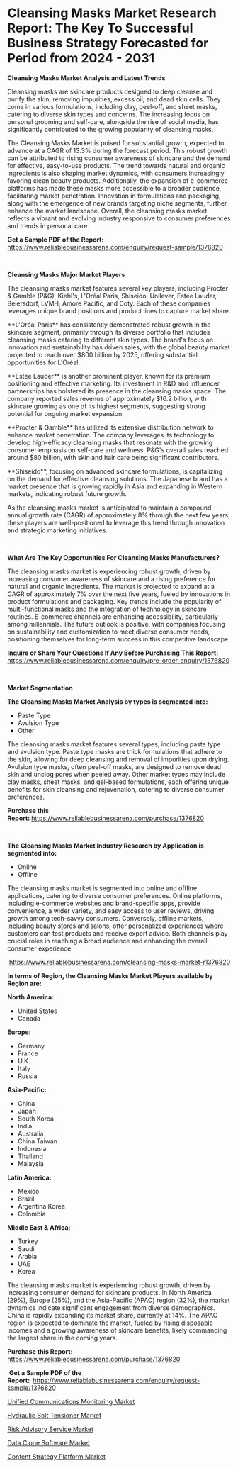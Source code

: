 <p><h1>Cleansing Masks Market Research Report: The Key To Successful Business Strategy Forecasted for Period from 2024 - 2031</h1></p><p><strong>Cleansing Masks Market Analysis and Latest Trends</strong></p>
<p><p>Cleansing masks are skincare products designed to deep cleanse and purify the skin, removing impurities, excess oil, and dead skin cells. They come in various formulations, including clay, peel-off, and sheet masks, catering to diverse skin types and concerns. The increasing focus on personal grooming and self-care, alongside the rise of social media, has significantly contributed to the growing popularity of cleansing masks.</p><p>The Cleansing Masks Market is poised for substantial growth, expected to advance at a CAGR of 13.3% during the forecast period. This robust growth can be attributed to rising consumer awareness of skincare and the demand for effective, easy-to-use products. The trend towards natural and organic ingredients is also shaping market dynamics, with consumers increasingly favoring clean beauty products. Additionally, the expansion of e-commerce platforms has made these masks more accessible to a broader audience, facilitating market penetration. Innovation in formulations and packaging, along with the emergence of new brands targeting niche segments, further enhance the market landscape. Overall, the cleansing masks market reflects a vibrant and evolving industry responsive to consumer preferences and trends in personal care.</p></p>
<p><strong>Get a Sample PDF of the Report:&nbsp;</strong> <a href="https://www.reliablebusinessarena.com/enquiry/request-sample/1376820?utm_campaign=1399&utm_medium=2&utm_source=Github&utm_content=ia&utm_term=23102024&utm_id=cleansing-masks">https://www.reliablebusinessarena.com/enquiry/request-sample/1376820</a></p>
<p>&nbsp;</p>
<p><strong>Cleansing Masks Major Market Players</strong></p>
<p><p>The cleansing masks market features several key players, including Procter & Gamble (P&G), Kiehl's, L'Oréal Paris, Shiseido, Unilever, Estée Lauder, Beiersdorf, LVMH, Amore Pacific, and Coty. Each of these companies leverages unique brand positions and product lines to capture market share.</p><p>**L'Oréal Paris** has consistently demonstrated robust growth in the skincare segment, primarily through its diverse portfolio that includes cleansing masks catering to different skin types. The brand's focus on innovation and sustainability has driven sales, with the global beauty market projected to reach over $800 billion by 2025, offering substantial opportunities for L'Oréal.</p><p>**Estée Lauder** is another prominent player, known for its premium positioning and effective marketing. Its investment in R&D and influencer partnerships has bolstered its presence in the cleansing masks space. The company reported sales revenue of approximately $16.2 billion, with skincare growing as one of its highest segments, suggesting strong potential for ongoing market expansion.</p><p>**Procter & Gamble** has utilized its extensive distribution network to enhance market penetration. The company leverages its technology to develop high-efficacy cleansing masks that resonate with the growing consumer emphasis on self-care and wellness. P&G's overall sales reached around $80 billion, with skin and hair care being significant contributors.</p><p>**Shiseido**, focusing on advanced skincare formulations, is capitalizing on the demand for effective cleansing solutions. The Japanese brand has a market presence that is growing rapidly in Asia and expanding in Western markets, indicating robust future growth.</p><p>As the cleansing masks market is anticipated to maintain a compound annual growth rate (CAGR) of approximately 8% through the next few years, these players are well-positioned to leverage this trend through innovation and strategic marketing initiatives.</p></p>
<p>&nbsp;</p>
<p><strong>What Are The Key Opportunities For Cleansing Masks Manufacturers?</strong></p>
<p><p>The cleansing masks market is experiencing robust growth, driven by increasing consumer awareness of skincare and a rising preference for natural and organic ingredients. The market is projected to expand at a CAGR of approximately 7% over the next five years, fueled by innovations in product formulations and packaging. Key trends include the popularity of multi-functional masks and the integration of technology in skincare routines. E-commerce channels are enhancing accessibility, particularly among millennials. The future outlook is positive, with companies focusing on sustainability and customization to meet diverse consumer needs, positioning themselves for long-term success in this competitive landscape.</p></p>
<p><strong>Inquire or Share Your Questions If Any Before Purchasing This Report:</strong> <a href="https://www.reliablebusinessarena.com/enquiry/pre-order-enquiry/1376820?utm_campaign=1399&utm_medium=2&utm_source=Github&utm_content=ia&utm_term=23102024&utm_id=cleansing-masks">https://www.reliablebusinessarena.com/enquiry/pre-order-enquiry/1376820</a></p>
<p>&nbsp;</p>
<p><strong>Market Segmentation</strong></p>
<p><strong>The Cleansing Masks Market Analysis by types is segmented into:</strong></p>
<p><ul><li>Paste Type</li><li>Avulsion Type</li><li>Other</li></ul></p>
<p><p>The cleansing masks market features several types, including paste type and avulsion type. Paste type masks are thick formulations that adhere to the skin, allowing for deep cleansing and removal of impurities upon drying. Avulsion type masks, often peel-off masks, are designed to remove dead skin and unclog pores when peeled away. Other market types may include clay masks, sheet masks, and gel-based formulations, each offering unique benefits for skin cleansing and rejuvenation, catering to diverse consumer preferences.</p></p>
<p><strong>Purchase this Report:&nbsp;</strong><a href="https://www.reliablebusinessarena.com/purchase/1376820?utm_campaign=1399&utm_medium=2&utm_source=Github&utm_content=ia&utm_term=23102024&utm_id=cleansing-masks">https://www.reliablebusinessarena.com/purchase/1376820</a></p>
<p>&nbsp;</p>
<p><strong>The Cleansing Masks Market Industry Research by Application is segmented into:</strong></p>
<p><ul><li>Online</li><li>Offline</li></ul></p>
<p><p>The cleansing masks market is segmented into online and offline applications, catering to diverse consumer preferences. Online platforms, including e-commerce websites and brand-specific apps, provide convenience, a wider variety, and easy access to user reviews, driving growth among tech-savvy consumers. Conversely, offline markets, including beauty stores and salons, offer personalized experiences where customers can test products and receive expert advice. Both channels play crucial roles in reaching a broad audience and enhancing the overall consumer experience.</p></p>
<p><a href="https://www.reliablebusinessarena.com/cleansing-masks-market-r1376820?utm_campaign=1399&utm_medium=2&utm_source=Github&utm_content=ia&utm_term=23102024&utm_id=cleansing-masks">&nbsp;https://www.reliablebusinessarena.com/cleansing-masks-market-r1376820</a></p>
<p><strong>In terms of Region, the Cleansing Masks Market Players available by Region are:</strong></p>
<p>
    <p> <strong> North America: </strong>
        <ul>
            <li>United States</li>
            <li>Canada</li>
        </ul>
        </p> 
    <p> <strong> Europe: </strong>
        <ul>
            <li>Germany</li>
            <li>France</li>
            <li>U.K.</li>
            <li>Italy</li>
            <li>Russia</li>
        </ul>
        </p> 
    <p> <strong> Asia-Pacific: </strong>
        <ul>
            <li>China</li>
            <li>Japan</li>
            <li>South Korea</li>
            <li>India</li>
            <li>Australia</li>
            <li>China Taiwan</li>
            <li>Indonesia</li>
            <li>Thailand</li>
            <li>Malaysia</li>
        </ul>
        </p> 
    <p> <strong> Latin America: </strong>
        <ul>
            <li>Mexico</li>
            <li>Brazil</li>
            <li>Argentina Korea</li>
            <li>Colombia</li>
        </ul>
        </p> 
    <p> <strong> Middle East & Africa: </strong>
        <ul>
            <li>Turkey</li>
            <li>Saudi</li>
            <li>Arabia</li>
            <li>UAE</li>
            <li>Korea</li>
        </ul>
    </p>
    </p>
<p><p>The cleansing masks market is experiencing robust growth, driven by increasing consumer demand for skincare products. In North America (29%), Europe (25%), and the Asia-Pacific (APAC) region (32%), the market dynamics indicate significant engagement from diverse demographics. China is rapidly expanding its market share, currently at 14%. The APAC region is expected to dominate the market, fueled by rising disposable incomes and a growing awareness of skincare benefits, likely commanding the largest share in the coming years.</p></p>
<p><strong>Purchase this Report: </strong><a href="https://www.reliablebusinessarena.com/purchase/1376820?utm_campaign=1399&utm_medium=2&utm_source=Github&utm_content=ia&utm_term=23102024&utm_id=cleansing-masks">https://www.reliablebusinessarena.com/purchase/1376820</a></p>
<p>&nbsp;<strong>Get a Sample PDF of the Report:&nbsp;&nbsp;</strong><a href="https://www.reliablebusinessarena.com/enquiry/request-sample/1376820?utm_campaign=1399&utm_medium=2&utm_source=Github&utm_content=ia&utm_term=23102024&utm_id=cleansing-masks">https://www.reliablebusinessarena.com/enquiry/request-sample/1376820</a></p>
<p><strong></strong></p>
<p><p><a href="https://www.linkedin.com/pulse/global-unified-communications-monitoring-market-focus-product-knxte?utm_campaign=1399&utm_medium=2&utm_source=Github&utm_content=ia&utm_term=23102024&utm_id=cleansing-masks">Unified Communications Monitoring Market</a></p><p><a href="https://issuu.com/reportprime-2/docs/hydraulic-bolt-tensioner-market-siz_31f730d258cc1b?utm_campaign=1399&utm_medium=2&utm_source=Github&utm_content=ia&utm_term=23102024&utm_id=cleansing-masks">Hydraulic Bolt Tensioner Market</a></p><p><a href="https://www.linkedin.com/pulse/risk-advisory-service-market-outlook-complete-industry-6lsqe?utm_campaign=1399&utm_medium=2&utm_source=Github&utm_content=ia&utm_term=23102024&utm_id=cleansing-masks">Risk Advisory Service Market</a></p><p><a href="https://www.linkedin.com/pulse/data-clone-software-market-innovations-trends-comprehensive-2w1ye?utm_campaign=1399&utm_medium=2&utm_source=Github&utm_content=ia&utm_term=23102024&utm_id=cleansing-masks">Data Clone Software Market</a></p><p><a href="https://www.linkedin.com/pulse/content-strategy-platform-market-outlook-current-assessment-hga1e?utm_campaign=1399&utm_medium=2&utm_source=Github&utm_content=ia&utm_term=23102024&utm_id=cleansing-masks">Content Strategy Platform Market</a></p></p>